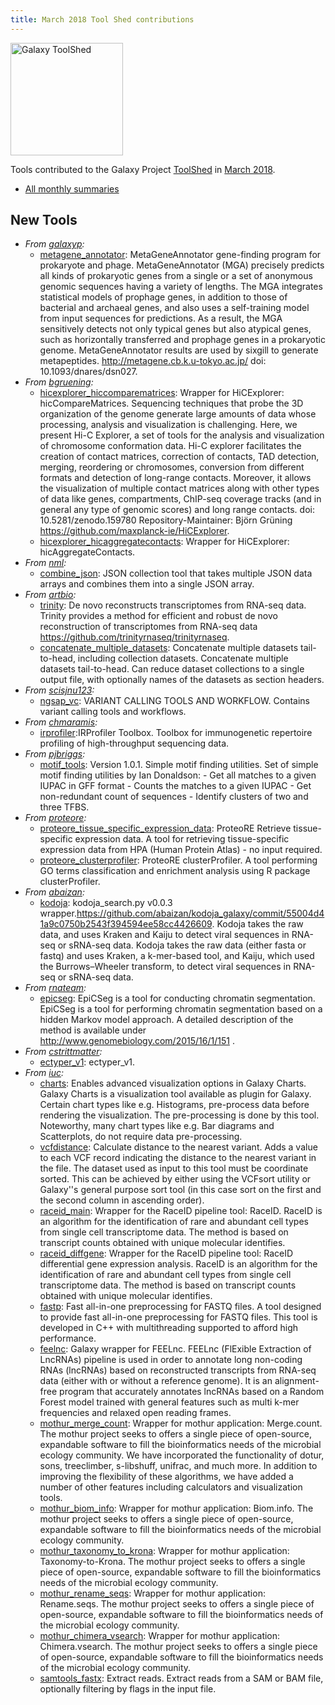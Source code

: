 ```yaml
---
title: March 2018 Tool Shed contributions
---
```


[<img class="float-right" src="/images/galaxy-logos/galaxy-toolshed-300.png" alt="Galaxy ToolShed" width="180">](http://toolshed.g2.bx.psu.edu/)

Tools contributed to the Galaxy Project [ToolShed](http://toolshed.g2.bx.psu.edu/) in [March 2018](/galaxy-updates/2018-04/).

* [All monthly summaries](/toolshed/contributions/)

## New Tools

* *From [galaxyp](https://toolshed.g2.bx.psu.edu/view/galaxyp):*
   * [metagene_annotator](https://toolshed.g2.bx.psu.edu/view/galaxyp/metagene_annotator):  MetaGeneAnnotator gene-finding program for prokaryote and phage. MetaGeneAnnotator (MGA) precisely predicts all kinds of   prokaryotic genes from a single or a set of anonymous   genomic sequences having a variety of lengths.   The MGA integrates statistical models of prophage genes,   in addition to those of bacterial and archaeal genes,   and also uses a self-training model from input sequences   for predictions. As a result, the MGA sensitively detects   not only typical genes but also atypical genes, such as   horizontally transferred and prophage genes in a   prokaryotic genome.     MetaGeneAnnotator results are used by sixgill to generate   metapeptides.    http://metagene.cb.k.u-tokyo.ac.jp/    doi: 10.1093/dnares/dsn027.
* *From [bgruening](https://toolshed.g2.bx.psu.edu/view/bgruening):*
   * [hicexplorer_hiccomparematrices](https://toolshed.g2.bx.psu.edu/view/bgruening/hicexplorer_hiccomparematrices):  Wrapper for HiCExplorer: hicCompareMatrices. Sequencing techniques that probe the 3D organization of the genome generate large amounts of  data whose processing, analysis and visualization is challenging. Here, we present Hi-C Explorer,  a set of tools for the analysis and visualization of chromosome conformation data. Hi-C explorer  facilitates the creation of contact matrices, correction of contacts, TAD detection, merging,  reordering or chromosomes, conversion from different formats and detection of long-range contacts.  Moreover, it allows the visualization of multiple contact matrices along with other types of data  like genes, compartments, ChIP-seq coverage tracks (and in general any type of genomic scores) and long range contacts.    doi: 10.5281/zenodo.159780    Repository-Maintainer: Björn Grüning    https://github.com/maxplanck-ie/HiCExplorer.
   * [hicexplorer_hicaggregatecontacts](https://toolshed.g2.bx.psu.edu/view/bgruening/hicexplorer_hicaggregatecontacts):  Wrapper for HiCExplorer: hicAggregateContacts.
* *From [nml](https://toolshed.g2.bx.psu.edu/view/nml):*
   * [combine_json](https://toolshed.g2.bx.psu.edu/view/nml/combine_json):  JSON collection tool that takes multiple JSON data arrays and combines them into a single JSON array.
* *From [artbio](https://toolshed.g2.bx.psu.edu/view/artbio):*
   * [trinity](https://toolshed.g2.bx.psu.edu/view/artbio/trinity):  De novo reconstructs transcriptomes from RNA-seq data. Trinity provides a method for efficient and robust de novo reconstruction of transcriptomes from RNA-seq data    https://github.com/trinityrnaseq/trinityrnaseq.
   * [concatenate_multiple_datasets](https://toolshed.g2.bx.psu.edu/view/artbio/concatenate_multiple_datasets):  Concatenate multiple datasets tail-to-head, including collection datasets. Concatenate multiple datasets tail-to-head. Can reduce dataset collections to a single output file, with optionally names of the datasets as section headers.
* *From [scisjnu123](https://toolshed.g2.bx.psu.edu/view/scisjnu123):*
   * [ngsap_vc](https://toolshed.g2.bx.psu.edu/view/scisjnu123/ngsap_vc):  VARIANT CALLING TOOLS AND WORKFLOW. Contains variant calling tools and workflows.
* *From [chmaramis](https://toolshed.g2.bx.psu.edu/view/chmaramis):*
   * [irprofiler](https://toolshed.g2.bx.psu.edu/view/chmaramis/irprofiler):IRProfiler Toolbox. Toolbox for immunogenetic repertoire profiling of high-throughput sequencing data.
* *From [pjbriggs](https://toolshed.g2.bx.psu.edu/view/pjbriggs):*
   * [motif_tools](https://toolshed.g2.bx.psu.edu/view/pjbriggs/motif_tools): Version 1.0.1. Simple motif finding utilities. Set of simple motif finding utilities by Ian Donaldson:    - Get all matches to a given IUPAC in GFF format  - Counts the matches to a given IUPAC  - Get non-redundant count of sequences  - Identify clusters of two and three TFBS.
* *From [proteore](https://toolshed.g2.bx.psu.edu/view/proteore):*
   * [proteore_tissue_specific_expression_data](https://toolshed.g2.bx.psu.edu/view/proteore/proteore_tissue_specific_expression_data):  ProteoRE Retrieve tissue-specific expression data. A tool for retrieving tissue-specific expression data from HPA (Human Protein Atlas) - no input required.
   * [proteore_clusterprofiler](https://toolshed.g2.bx.psu.edu/view/proteore/proteore_clusterprofiler):  ProteoRE clusterProfiler. A tool performing GO terms classification and enrichment analysis using R package clusterProfiler.
* *From [abaizan](https://toolshed.g2.bx.psu.edu/view/abaizan):*
   * [kodoja](https://toolshed.g2.bx.psu.edu/view/abaizan/kodoja): kodoja_search.py v0.0.3 wrapper.https://github.com/abaizan/kodoja_galaxy/commit/55004d41a9c0750b2543f394594ee58cc4426609. Kodoja takes the raw data, and uses Kraken and Kaiju to detect viral sequences in RNA-seq or sRNA-seq data. Kodoja takes the raw data (either fasta or fastq) and uses Kraken, a k-mer-based tool, and Kaiju, which used the Burrows–Wheeler transform, to detect viral sequences in RNA-seq or sRNA-seq data.
* *From [rnateam](https://toolshed.g2.bx.psu.edu/view/rnateam):*
   * [epicseg](https://toolshed.g2.bx.psu.edu/view/rnateam/epicseg):  EpiCSeg is a tool for conducting chromatin segmentation. EpiCSeg is a tool for performing chromatin segmentation based on  a hidden Markov model approach.  A detailed description of the method is available under  http://www.genomebiology.com/2015/16/1/151 .
* *From [cstrittmatter](https://toolshed.g2.bx.psu.edu/view/cstrittmatter):*
   * [ectyper_v1](https://toolshed.g2.bx.psu.edu/view/cstrittmatter/ectyper_v1):  ectyper_v1.
* *From [iuc](https://toolshed.g2.bx.psu.edu/view/iuc):*
   * [charts](https://toolshed.g2.bx.psu.edu/view/iuc/charts):  Enables advanced visualization options in Galaxy Charts. Galaxy Charts is a visualization tool available as plugin for Galaxy.  Certain chart types like e.g. Histograms, pre-process data before rendering the visualization.  The pre-processing is done by this tool. Noteworthy, many chart types like e.g. Bar diagrams and Scatterplots, do not require data pre-processing.
   * [vcfdistance](https://toolshed.g2.bx.psu.edu/view/iuc/vcfdistance):  Calculate distance to the nearest variant. Adds a value to each VCF record indicating the distance to the  nearest variant in the file.     The dataset used as input to this tool must be  coordinate sorted. This can be achieved by either using the VCFsort utility or Galaxy''s  general purpose sort tool (in this case sort on the first and the second column  in ascending order).
   * [raceid_main](https://toolshed.g2.bx.psu.edu/view/iuc/raceid_main):  Wrapper for the RaceID pipeline tool: RaceID. RaceID is an algorithm for the identification of rare and abundant cell types from single cell transcriptome data. The method is based on transcript counts obtained with unique molecular identifies.
   * [raceid_diffgene](https://toolshed.g2.bx.psu.edu/view/iuc/raceid_diffgene):  Wrapper for the RaceID pipeline tool: RaceID differential gene expression analysis. RaceID is an algorithm for the identification of rare and abundant cell types from single cell transcriptome data. The method is based on transcript counts obtained with unique molecular identifies.
   * [fastp](https://toolshed.g2.bx.psu.edu/view/iuc/fastp):  Fast all-in-one preprocessing for FASTQ files. A tool designed to provide fast all-in-one preprocessing for FASTQ files. This tool is developed in C++ with multithreading supported to afford high performance.
   * [feelnc](https://toolshed.g2.bx.psu.edu/view/iuc/feelnc):  Galaxy wrapper for FEELnc. FEELnc (FlExible Extraction of LncRNAs) pipeline is used in order to annotate long non-coding RNAs (lncRNAs) based on reconstructed transcripts from RNA-seq data (either with or without a reference genome). It is an alignment-free program that accurately annotates lncRNAs based on a Random Forest model trained with general features such as multi k-mer frequencies and relaxed open reading frames.
   * [mothur_merge_count](https://toolshed.g2.bx.psu.edu/view/iuc/mothur_merge_count):  Wrapper for mothur application: Merge.count. The mothur project seeks to offers a single piece of open-source, expandable software to fill the bioinformatics needs of the microbial ecology community.  We have incorporated the functionality of dotur, sons, treeclimber, s-libshuff, unifrac, and much more.  In addition to improving the flexibility of these algorithms, we have added a number of other features including calculators and visualization tools.
   * [mothur_biom_info](https://toolshed.g2.bx.psu.edu/view/iuc/mothur_biom_info):  Wrapper for mothur application: Biom.info. The mothur project seeks to offers a single piece of open-source, expandable software to fill the bioinformatics needs of the microbial ecology community.
   * [mothur_taxonomy_to_krona](https://toolshed.g2.bx.psu.edu/view/iuc/mothur_taxonomy_to_krona):  Wrapper for mothur application: Taxonomy-to-Krona. The mothur project seeks to offers a single piece of open-source, expandable software to fill the bioinformatics needs of the microbial ecology community.  
   * [mothur_rename_seqs](https://toolshed.g2.bx.psu.edu/view/iuc/mothur_rename_seqs):  Wrapper for mothur application: Rename.seqs. The mothur project seeks to offers a single piece of open-source, expandable software to fill the bioinformatics needs of the microbial ecology community.
   * [mothur_chimera_vsearch](https://toolshed.g2.bx.psu.edu/view/iuc/mothur_chimera_vsearch):  Wrapper for mothur application: Chimera.vsearch. The mothur project seeks to offers a single piece of open-source, expandable software to fill the bioinformatics needs of the microbial ecology community.  
   * [samtools_fastx](https://toolshed.g2.bx.psu.edu/view/iuc/samtools_fastx):  Extract reads. Extract reads from a SAM or BAM file, optionally filtering by flags in the  input file.


